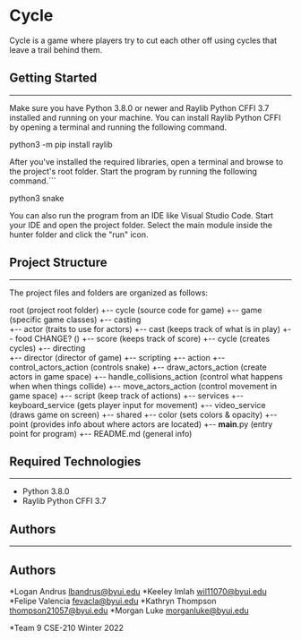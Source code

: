 # Cycle
Cycle is a game where players try to cut each other off using cycles that leave a trail behind them.

## Getting Started
---
Make sure you have Python 3.8.0 or newer and Raylib Python CFFI 3.7 installed and running on your machine. You can install Raylib Python CFFI by opening a terminal and running the following command.

python3 -m pip install raylib

After you've installed the required libraries, open a terminal and browse to the project's root folder. Start the program by running the following command.```

python3 snake 

You can also run the program from an IDE like Visual Studio Code. Start your IDE and open the 
project folder. Select the main module inside the hunter folder and click the "run" icon.

## Project Structure
---
The project files and folders are organized as follows:

root                    (project root folder)
+-- cycle               (source code for game)
  +-- game              (specific game classes)
    +-- casting           
      +-- actor                     (traits to use for actors)
      +-- cast                      (keeps track of what is in play)
      +-- food  CHANGE?             ()
      +-- score                     (keeps track of score)
      +-- cycle                     (creates cycles)
    +-- directing         
      +-- director                  (director of game)
    +-- scripting
      +-- action
      +-- control_actors_action     (controls snake)
      +-- draw_actors_action        (create actors in game space)
      +-- handle_collisions_action  (control what happens when when things collide)
      +-- move_actors_action        (control movement in game space)
      +-- script                    (keep track of actions)
    +-- services
      +-- keyboard_service          (gets player input for movement)
      +-- video_service             (draws game on screen)
    +-- shared
      +-- color                     (sets colors & opacity)
      +-- point                     (provides info about where actors are located)
  +-- __main__.py       (entry point for program)
+-- README.md           (general info)


## Required Technologies
---
* Python 3.8.0
* Raylib Python CFFI 3.7

## Authors
---
## Authors
*Logan Andrus lbandrus@byui.edu
*Keeley Imlah wil11070@byui.edu
*Felipe Valencia fevacla@byui.edu
*Kathryn Thompson thompson21057@byui.edu
*Morgan Luke morganluke@byui.edu

*Team 9 CSE-210 Winter 2022
